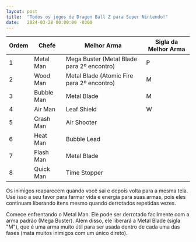 ```yaml
---
layout: post
title:  "Todos os jogos de Dragon Ball Z para Super Nintendo!"
date:   2024-03-28 00:00:00 -0300
---
```


| Ordem | Chefe       | Melhor Arma                                  | Sigla da Melhor Arma |
|-------|-------------|----------------------------------------------|------------------|
| 1 | Metal Man   | Mega Buster (Metal Blade para 2º encontro)   | P |
| 2 | Wood Man    | Metal Blade (Atomic Fire para 2º encontro)   | M |
| 3 | Bubble Man  | Metal Blade                                  | M |
| 4 | Air Man     | Leaf Shield                                  | W |
| 5 | Crash Man   | Air Shooter                                  |   |
| 6 | Heat Man    | Bubble Lead                                  |   |
| 7 | Flash Man   | Metal Blade                                  |   |
| 8 | Quick Man   | Time Stopper                                 |   |

Os inimigos reaparecem quando você sai e depois volta para a mesma tela. Use isso a seu favor para farmar vida e energia para suas armas, pois eles continuam liberando itens mesmo quando derrotados repetidas vezes.

Comece enfrentando o Metal Man. Ele pode ser derrotado facilmente com a arma padrão (Mega Buster). Além disso, ele liberará a Metal Blade (sigla "M"), que é uma arma muito útil para ser usada dentro de cada uma das fases (mata muitos inimigos com um único direto).